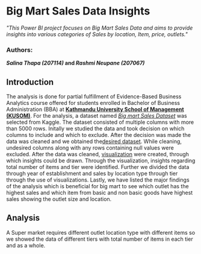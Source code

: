 # Big Mart Sales Data Insights
*"This Power BI project focuses on Big Mart Sales Data  and aims to provide insights into various categories of Sales by location, Item, price, outlets."*  

### **Authors:**
***Salina Thapa (207114)* and *Rashmi Neupane (207067)***

## Introduction  
The analysis is done for partial fulfillment of Evidence-Based Business Analytics course offered for students enrolled in Bachelor of Business Administration (BBA) at [**Kathmandu University School of Management (KUSOM)**](https://som.ku.edu.np/). For the analysis, a dataset named [*Big mart Sales Dataset*](https://www.kaggle.com/datasets/mragpavank/big-mart-sales-dataset) was selected from Kaggle. The dataset consisted of multiple columns with more than 5000 rows. Initally we studied the data and took decision on which columns to include and which to exclude. After the decision was made the data was cleaned and we obtained the[desired dataset](https://github.com/RashmiNeupane5/PairProject/blob/main/train.csv). While cleaning, undesired columns along with any rows containing null values were excluded.  After the data was cleaned, [visualization](https://github.com/RashmiNeupane5/PairProject/blob/main/big-mart-visualization.pbix  ) were created, through which insights could be drawn. Through the visualization, insights  regarding total number of items and tier were identified. Further we divided the data through year of establishment and sales by location type through tier through the use of visualizations. Lastly, we have listed the major findings of the analysis which is beneficial for big mart to see which outlet has the highest sales and which item from basic and non basic goods have highest sales showing the outlet size and location.

## Analysis  
A Super market requires different outlet location type with different items so we showed the data of different tiers with total number of items in each tier and as a whole.  
